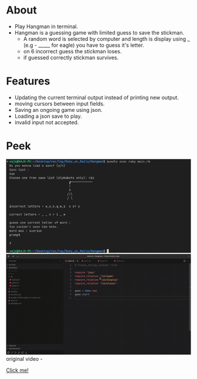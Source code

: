 # About
- Play Hangman in terminal.
- Hangman is a guessing game with limited guess to save the stickman.
  - A random word is selected by computer and length is display using _ (e.g - _____ for eagle) you have to guess it's letter.
  - on 6 incorrect guess the stickman loses.
  - if guessed correctly stickman survives.
# Features
- Updating the current terminal output instead of printing new output.
- moving cursors between input fields.
- Saving an ongoing game using json.
- Loading a json save to play.
- invalid input not accepted.
# Peek
<img src="./hangman_complete.png">
<img src="./hangman_complete.gif">
original video -

[Click me!](https://discord.com/channels/505093832157691914/690591236922409012/1297622776894722139)